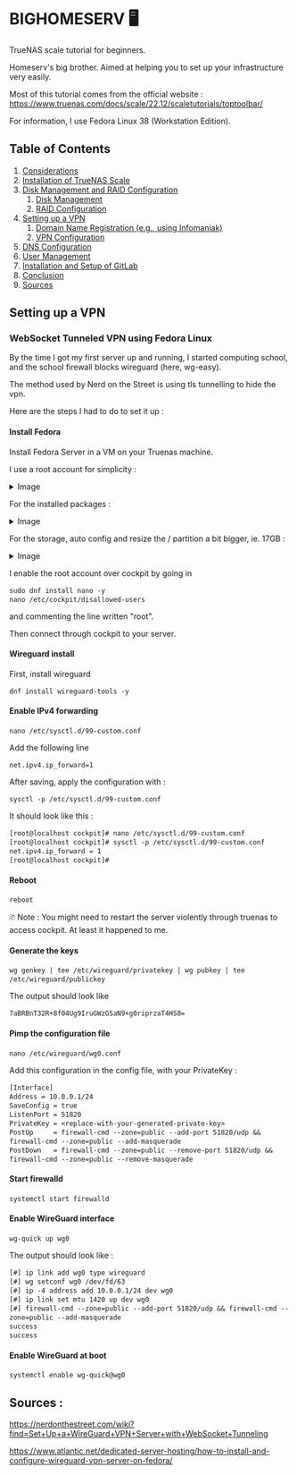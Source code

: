 # BIGHOMESERV 🖥

TrueNAS scale tutorial for beginners.

Homeserv's big brother. Aimed at helping you to set up your infrastructure very easily.

Most of this tutorial comes from the official website : https://www.truenas.com/docs/scale/22.12/scaletutorials/toptoolbar/

For information, I use Fedora Linux 38 (Workstation Edition).

## Table of Contents

1. [Considerations](#considerations)
1. [Installation of TrueNAS Scale](#installation)
2. [Disk Management and RAID Configuration](#disk-management)
   1. [Disk Management](#disk-management)
   2. [RAID Configuration](#raid-configuration)
3. [Setting up a VPN](#vpn-setup)
   1. [Domain Name Registration (e.g., using Infomaniak)](#domain-registration)
   2. [VPN Configuration](#vpn-configuration)
4. [DNS Configuration](#dns-configuration)
5. [User Management](#user-management)
6. [Installation and Setup of GitLab](#gitlab-setup)
7. [Conclusion](#conclusion)
8. [Sources](#)

## Setting up a VPN

### WebSocket Tunneled VPN using Fedora Linux

By the time I got my first server up and running, I started computing school, and the school firewall blocks wireguard (here, wg-easy).

The method used by Nerd on the Street is using tls tunnelling to hide the vpn.

Here are the steps I had to do to set it up :

#### Install Fedora 

Install Fedora Server in a VM on your Truenas machine.

I use a root account for simplicity :
<details>
<summary> Image </summary>

   ![Alt text](image-11.png)
</details>


For the installed packages :
<details>
<summary> Image </summary>

![Alt text](image-13.png)
</details>


For the storage, auto config and resize the / partition a bit bigger, ie. 17GB :
<details>
<summary> Image </summary>

![Alt text](image-12.png)
</details>


I enable the root account over cockpit by going in 

```
sudo dnf install nano -y
nano /etc/cockpit/disallowed-users
```

and commenting the line written "root".

Then connect through cockpit to your server.

#### Wireguard install

First, install wireguard

```
dnf install wireguard-tools -y
```

#### Enable IPv4 forwarding

```
nano /etc/sysctl.d/99-custom.conf
```

Add the following line

```
net.ipv4.ip_forward=1
```
After saving, apply the configuration with :

```
sysctl -p /etc/sysctl.d/99-custom.conf
```

It should look like this :

```
[root@localhost cockpit]# nano /etc/sysctl.d/99-custom.conf
[root@localhost cockpit]# sysctl -p /etc/sysctl.d/99-custom.conf 
net.ipv4.ip_forward = 1
[root@localhost cockpit]#
```

#### Reboot

```
reboot
```

🗈 Note : You might need to restart the server violently through truenas to access cockpit. At least it happened to me.

#### Generate the keys

```
wg genkey | tee /etc/wireguard/privatekey | wg pubkey | tee /etc/wireguard/publickey
```

The output should look like 

```
7aBRBnT32R+8f04Ug9IruGWzGSaN9+g0riprzaT4HS0=
```

#### Pimp the configuration file 

```
nano /etc/wireguard/wg0.conf
```

Add this configuration in the config file, with your PrivateKey :

```
[Interface]
Address = 10.0.0.1/24
SaveConfig = true
ListenPort = 51820
PrivateKey = <replace-with-your-generated-private-key>
PostUp     = firewall-cmd --zone=public --add-port 51820/udp && firewall-cmd --zone=public --add-masquerade
PostDown   = firewall-cmd --zone=public --remove-port 51820/udp && firewall-cmd --zone=public --remove-masquerade
```

#### Start firewalld

```
systemctl start firewalld
```

#### Enable WireGuard interface

```
wg-quick up wg0
```

The output should look like :

```
[#] ip link add wg0 type wireguard
[#] wg setconf wg0 /dev/fd/63
[#] ip -4 address add 10.0.0.1/24 dev wg0
[#] ip link set mtu 1420 up dev wg0
[#] firewall-cmd --zone=public --add-port 51820/udp && firewall-cmd --zone=public --add-masquerade
success
success
```

#### Enable WireGuard at boot

```
systemctl enable wg-quick@wg0
```

## Sources : 

https://nerdonthestreet.com/wiki?find=Set+Up+a+WireGuard+VPN+Server+with+WebSocket+Tunneling

https://www.atlantic.net/dedicated-server-hosting/how-to-install-and-configure-wireguard-vpn-server-on-fedora/

